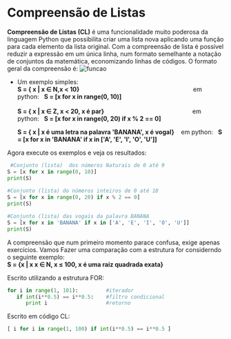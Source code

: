 # Compreensão de Listas 

**Compreensão de Listas (CL)** é uma funcionalidade muito poderosa da linguagem Python que possibilita criar uma lista nova aplicando uma função para cada elemento da lista
original. Com a compreensão de lista é possível reduzir a expressão em um única linha, num formato semelhante a notação de conjuntos da matemática, economizando linhas de códigos. O formato geral da compreensão é:
![funcao](/imagens/compreensão.png)

+ Um exemplo simples:<br>
     **S = { x | x &isin; N,x < 10}** &nbsp;&nbsp;&nbsp;&nbsp;&nbsp;&nbsp;&nbsp;&nbsp;&nbsp;&nbsp;&nbsp;&nbsp;&nbsp;&nbsp;&nbsp;&nbsp;&nbsp;&nbsp;&nbsp;&nbsp;&nbsp;&nbsp;&nbsp;&nbsp;&nbsp;&nbsp;&nbsp;&nbsp;&nbsp;&nbsp;&nbsp;&nbsp;&nbsp;&nbsp;&nbsp;&nbsp;&nbsp;&nbsp;&nbsp;&nbsp;&nbsp;&nbsp;&nbsp;&nbsp;&nbsp;&nbsp;&nbsp;&nbsp;&nbsp;&nbsp;&nbsp;&nbsp;&nbsp;&nbsp;&nbsp;&nbsp;&nbsp;&nbsp;&nbsp;&nbsp;&nbsp;&nbsp;&nbsp;&nbsp;&nbsp;&nbsp;em python:&nbsp;&nbsp; **S = [x for x in range(0, 10)]** <br><br>
     **S = { x | x &isin; Z, x < 20, x é par}** &nbsp;&nbsp;&nbsp;&nbsp;&nbsp;&nbsp;&nbsp;&nbsp;&nbsp;&nbsp;&nbsp;&nbsp;&nbsp;&nbsp;&nbsp;&nbsp;&nbsp;&nbsp;&nbsp;&nbsp;&nbsp;&nbsp;&nbsp;&nbsp;&nbsp;&nbsp;&nbsp;&nbsp;&nbsp;&nbsp;&nbsp;&nbsp;&nbsp;&nbsp;&nbsp;&nbsp;&nbsp;&nbsp;&nbsp;&nbsp;&nbsp;&nbsp;&nbsp;&nbsp;&nbsp;&nbsp;&nbsp;&nbsp;&nbsp;&nbsp;&nbsp;em python:&nbsp;&nbsp; **S = [x for x in range(0, 20) if x % 2 == 0]**<br>

     **S = { x | x é uma letra na palavra 'BANANA', x é vogal}** &nbsp;&nbsp;&nbsp;em python:&nbsp;&nbsp; **S = [x for x in 'BANANA' if x in ['A', 'E', 'I', 'O', 'U']]**
     
Agora execute os exemplos e veja os resultados:
``` python runnable
 #Conjunto (lista)  dos números Naturais de 0 até 9 
S = [x for x in range(0, 10)]
print(S)
 
#Conjunto (lista) do números inteiros de 0 até 18
S = [x for x in range(0, 20) if x % 2 == 0]
print(S)

#Conjunto (lista) das vogais da palavra BANANA
S = [x for x in 'BANANA' if x in ['A', 'E', 'I', 'O', 'U']]
print(S)
```
A compreensão que num primeiro momento parace confusa, exige apenas exercícios. Vamos Fazer uma comparação com a estrutura for considerndo o seguinte exemplo: <br>
**S = {x | x x &isin; N, x &le; 100, x é uma raiz quadrada exata}** 

Escrito utilizando a estrutura FOR:
``` python
for i in range(1, 101):         #iterador
   if int(i**0.5) == i**0.5:    #filtro condicional
      print i                   #retorno
```
Escrito em código CL:
``` python
[ i for i in range(1, 100) if int(i**0.5) == i**0.5 ]
```
